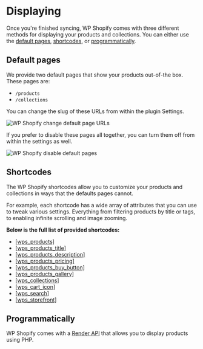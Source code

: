 # Displaying

Once you're finished syncing, WP Shopify comes with three different methods for displaying your products and collections. You can either use the [default pages](#default-pages), [shortcodes](#shortcodes), or [programmatically](#programmatically).

## Default pages

We provide two default pages that show your products out-of-the box. These pages are:

-  `/products`
-  `/collections`

You can change the slug of these URLs from within the plugin Settings.

![WP Shopify change default page URLs](http://localhost:4000/assets/change-default-pages.png)

If you prefer to disable these pages all together, you can turn them off from within the settings as well.

![WP Shopify disable default pages](http://localhost:4000/assets/displaying-disabled-pages.png)

## Shortcodes

The WP Shopify shortcodes allow you to customize your products and collections in ways that the defaults pages cannot.

For example, each shortcode has a wide array of attributes that you can use to tweak various settings. Everything from filtering products by title or tags, to enabling infinite scrolling and image zooming.

**Below is the full list of provided shortcodes:**

-  [[wps_products]](shortcodes/wps_products)
-  [[wps_products_title]](shortcodes/wps_products_title.md)
-  [[wps_products_description]](shortcodes/wps_products_description.md)
-  [[wps_products_pricing]](shortcodes/wps_products_pricing.md)
-  [[wps_products_buy_button]](shortcodes/wps_products_buy_button.md)
-  [[wps_products_gallery]](shortcodes/wps_products_gallery.md)
-  [[wps_collections]](shortcodes/wps_collections.md)
-  [[wps_cart_icon]](shortcodes/wps_cart_icon.md)
-  [[wps_search]](shortcodes/wps_search.md)
-  [[wps_storefront]](shortcodes/wps_storefront.md)

## Programmatically

WP Shopify comes with a [Render API](render-api/products) that allows you to display products using PHP.